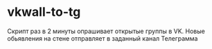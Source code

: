 # vkwall-to-tg

Скрипт раз в 2 минуты опрашивает открытые группы в VK.
Новые обьявления на стене отправляет в заданный канал Телеграмма
